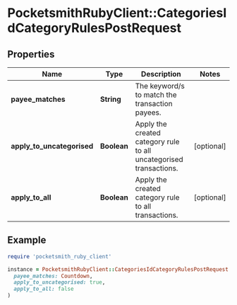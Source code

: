 # PocketsmithRubyClient::CategoriesIdCategoryRulesPostRequest

## Properties

| Name | Type | Description | Notes |
| ---- | ---- | ----------- | ----- |
| **payee_matches** | **String** | The keyword/s to match the transaction payees. |  |
| **apply_to_uncategorised** | **Boolean** | Apply the created category rule to all uncategorised transactions. | [optional] |
| **apply_to_all** | **Boolean** | Apply the created category rule to all transactions. | [optional] |

## Example

```ruby
require 'pocketsmith_ruby_client'

instance = PocketsmithRubyClient::CategoriesIdCategoryRulesPostRequest.new(
  payee_matches: Countdown,
  apply_to_uncategorised: true,
  apply_to_all: false
)
```

